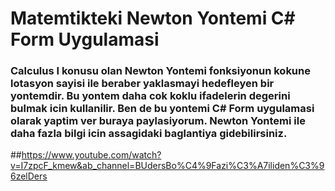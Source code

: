 # Matemtikteki Newton Yontemi C# Form Uygulamasi

### Calculus I konusu olan Newton Yontemi fonksiyonun kokune lotasyon sayisi ile beraber yaklasmayi hedefleyen bir yontemdir. Bu yontem daha cok koklu ifadelerin degerini bulmak icin kullanilir. Ben de bu yontemi C# Form uygulamasi olarak yaptim ver buraya paylasiyorum. Newton Yontemi ile daha fazla bilgi icin assagidaki baglantiya gidebilirsiniz.

##https://www.youtube.com/watch?v=I7zpcF_kmew&ab_channel=BUdersBo%C4%9Fazi%C3%A7iliden%C3%96zelDers
